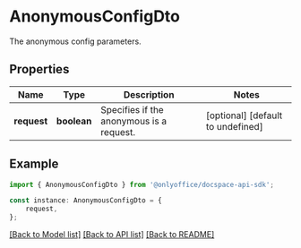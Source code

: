 # AnonymousConfigDto

The anonymous config parameters.

## Properties

Name | Type | Description | Notes
------------ | ------------- | ------------- | -------------
**request** | **boolean** | Specifies if the anonymous is a request. | [optional] [default to undefined]

## Example

```typescript
import { AnonymousConfigDto } from '@onlyoffice/docspace-api-sdk';

const instance: AnonymousConfigDto = {
    request,
};
```

[[Back to Model list]](../README.md#documentation-for-models) [[Back to API list]](../README.md#documentation-for-api-endpoints) [[Back to README]](../README.md)
